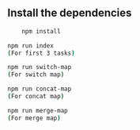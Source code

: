 ## Install the dependencies
```bash
    npm install

npm run index
(For first 3 tasks)

npm run switch-map
(For switch map)

npm run concat-map
(For concat map)

npm run merge-map
(For merge map)